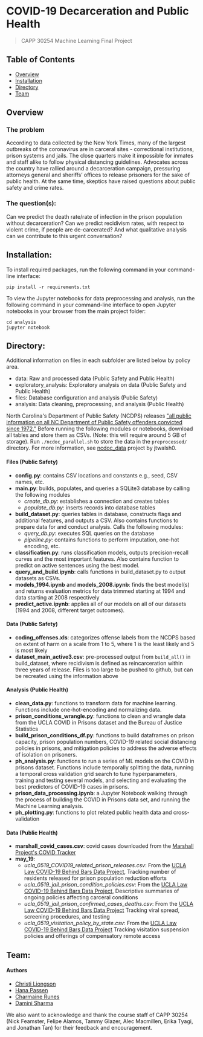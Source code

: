 # COVID-19 Decarceration and Public Health
> CAPP 30254 Machine Learning Final Project

## Table of Contents
- [Overview](#overview)
- [Installation](#installation)
- [Directory](#directory)
- [Team](#team)

## Overview
### The problem
According to data collected by the New York Times, many of the largest outbreaks of the coronavirus are in carceral sites - correctional institutions, prison systems and jails. The close quarters make it impossible for inmates and staff alike to follow physical distancing guidelines. Advocates across the country have rallied around a decarceration campaign, pressuring attorneys general and sheriffs’ offices to release prisoners for the sake of public health. At the same time, skeptics have raised questions about public safety and crime rates.
### The question(s):
Can we predict the death rate/rate of infection in the prison population without decarceration? Can we predict recidivism rates, with respect to violent crime, if people are de-carcerated? And what qualitative analysis can we contribute to this urgent conversation?

## Installation:
To install required packages, run the following command in your command-line interface:

```
pip install -r requirements.txt
```

To view the Jupyter notebooks for data preprocessing and analysis, run the following command in your command-line interface to open Jupyter notebooks in your browser from the main project folder:

```
cd analysis
jupyter notebook
```

## Directory:
 Additional information on files in each subfolder are listed below by policy area.
  - data: Raw and processed data (Public Safety and Public Health)
  - exploratory_analysis: Exploratory analysis on data (Public Safety and Public Health)
  - files: Database configuration and analysis (Public Safety)
  - analysis: Data cleaning, preprocessing, and analysis (Public Health)

North Carolina's Department of Public Safety (NCDPS) releases ["all public information on all NC Department of Public Safety offenders convicted since 1972."](http://webapps6.doc.state.nc.us/opi/downloads.do?method=view) Before running the following modules or notebooks, download all tables and store them as CSVs. (Note: this will require around 5 GB of storage). Run ```./ncdoc_parallel.sh``` to store the data in the ```preprocessed/``` directory. For more information, see [ncdoc_data](https://github.com/jtwalsh0/ncdoc_data) project by jtwalsh0.

#### Files (Public Safety)
  - **config.py**: contains CSV locations and constants e.g., seed, CSV names, etc.
  - **main.py**: builds, populates, and queries a SQLite3 database by calling
             the following modules
    - *create_db.py*: establishes a connection and creates tables
    - *populate_db.py*: inserts records into database tables
  - **build_dataset.py**: queries tables in database, 
                          constructs flags and additional features, and outputs a CSV.
                          Also contains functions to prepare data for and conduct analysis.
                          Calls the following modules:
    - *query_db.py*: executes SQL queries on the database
    - *pipeline.py*: contains functions to perform imputation, one-hot encoding, etc.
  - **classification.py**: runs classification models, outputs precision-recall curves
                       and the most important features. Also contains function to predict 
                       on active sentences using the best model.
  - **query_and_build.ipynb**: calls functions in build_dataset.py to output datasets as CSVs.
  - **models_1994.ipynb** and **models_2008.ipynb**: finds the best model(s) and returns evaluation metrics
                                                     for data trimmed starting at 1994 and data starting at 2008 respectively
  - **predict_active.ipynb**: applies all of our models on all of our datasets (1994 and 2008, different
                              target outcomes).
  

#### Data (Public Safety)
  - **coding_offenses.xls**: categorizes offense labels from the NCDPS based on extent of
                         harm on a scale from 1 to 5, where 1 is the least likely and
                         5 is most likely
  - **dataset_main_active3.csv**: pre-processed output from ```build_all()``` in build_dataset, where
                  recidivism is defined as reincarceration within three years of
                  release. Files is too large to be pushed to github, but can be recreated using
                  the information above

#### Analysis (Public Health)
  - **clean_data.py**: functions to transform data for machine learning. Functions
                   include one-hot-encoding and normalizing data. 
  - **prison_conditions_wrangle.py**: functions to clean and wrangle data from the UCLA
                                  COVID in Prisons dataset and the Bureau of Justice Statistics
  - **build_prison_conditions_df.py**: functions to build dataframes on prison capacity,
                                   prison population numbers, COVID-19 related social distancing policies in
                                   prisons, and mitigation policies to address the adverse effects of isolation
                                  on prisoners. 
  - **ph_analysis.py**: functions to run a series of ML models on the COVID in prisons 
                    dataset. Functions include temporally splitting the data, running a 
                    temporal cross validation grid search to tune hyperparameters, training and
                    testing several models, and selecting and evaluating the best predictors of
                    COVID-19 cases in prisons. 
  - **prison_data_processing.ipynb**: a Jupyter Notebook walking through the process of
                                  building the COVID in Prisons data set, and running the Machine Learning
                                  analysis.
  - **ph_plotting.py**: functions to plot related public health data and cross-validation

#### Data (Public Health)
 - **marshall_covid_cases.csv**: covid cases downloaded from the [Marshall Project's COVID Tracker](https://github.com/themarshallproject/COVID_prison_data)
 - **may_19**:
     - *ucla_0519_COVID19_related_prison_releases.csv*: From the [UCLA Law COVID-19 Behind Bars Data Project](https://docs.google.com/spreadsheets/d/1X6uJkXXS-O6eePLxw2e4JeRtM41uPZ2eRcOA_HkPVTk/edit#gid=1641553906), Tracking number of residents released for prison population reduction efforts			
     - *ucla_0519_jail_prison_condition_policies.csv*: From the [UCLA Law COVID-19 Behind Bars Data Project](https://docs.google.com/spreadsheets/d/1X6uJkXXS-O6eePLxw2e4JeRtM41uPZ2eRcOA_HkPVTk/edit#gid=1641553906), Descriptive summaries of ongoing policies affecting carceral conditions
     - *ucla_0519_jail_prison_confirmed_cases_deaths.csv*: From the [UCLA Law COVID-19 Behind Bars Data Project](https://docs.google.com/spreadsheets/d/1X6uJkXXS-O6eePLxw2e4JeRtM41uPZ2eRcOA_HkPVTk/edit#gid=1641553906) Tracking viral spread, screening procedures, and testing			
     -  *ucla_0519_visitation_policy_by_state.csv*: From the [UCLA Law COVID-19 Behind Bars Data Project](https://docs.google.com/spreadsheets/d/1X6uJkXXS-O6eePLxw2e4JeRtM41uPZ2eRcOA_HkPVTk/edit#gid=1641553906) Tracking visitation suspension policies and offerings of compensatory remote access

## Team:
#### Authors
- [Christi Liongson](https://github.com/christi-liongson)
- [Hana Passen](https://github.com/hpassen)
- [Charmaine Runes](https://github.com/crunes)
- [Damini Sharma](https://github.com/DSharm)

We also want to acknowledge and thank the course staff of CAPP 30254 (Nick Feamster, Felipe Alamos, Tammy Glazer, Alec Macmillen, Erika Tyagi, and Jonathan Tan) for their feedback and encouragement.

